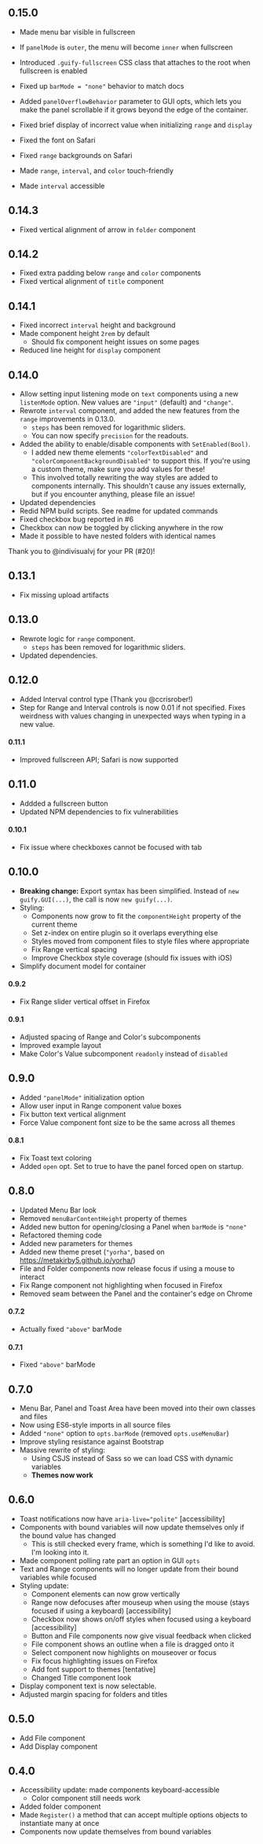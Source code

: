 ## 0.15.0

- Made menu bar visible in fullscreen
- If `panelMode` is `outer`, the menu will become `inner` when fullscreen
- Introduced `.guify-fullscreen` CSS class that attaches to the root when fullscreen is enabled
- Fixed up `barMode = "none"` behavior to match docs
- Added `panelOverflowBehavior` parameter to GUI opts, which lets you make the panel scrollable if it grows beyond the edge of the container.
- Fixed brief display of incorrect value when initializing `range` and `display`

- Fixed the font on Safari
- Fixed `range` backgrounds on Safari
- Made `range`, `interval`, and `color` touch-friendly
- Made `interval` accessible

## 0.14.3

- Fixed vertical alignment of arrow in `folder` component

## 0.14.2

- Fixed extra padding below `range` and `color` components
- Fixed vertical alignment of `title` component

## 0.14.1

- Fixed incorrect `interval` height and background
- Made component height `2rem` by default
    - Should fix component height issues on some pages
- Reduced line height for `display` component

## 0.14.0

- Allow setting input listening mode on `text` components using a new `listenMode` option. New values are `"input"` (default) and `"change"`.
- Rewrote `interval` component, and added the new features from the `range` improvements in 0.13.0.
    - `steps` has been removed for logarithmic sliders.
    - You can now specify `precision` for the readouts.
- Added the ability to enable/disable components with `SetEnabled(Bool)`.
    - I added new theme elements `"colorTextDisabled"` and `"colorComponentBackgroundDisabled"` to support this. If you're using a custom theme, make sure you add values for these!
    - This involved totally rewriting the way styles are added to components internally. This shouldn't cause any issues externally, but if you encounter anything, please file an issue!
- Updated dependencies
- Redid NPM build scripts. See readme for updated commands
- Fixed checkbox bug reported in #6
- Checkbox can now be toggled by clicking anywhere in the row
- Made it possible to have nested folders with identical names

Thank you to @indivisualvj for your PR (#20)!

## 0.13.1

- Fix missing upload artifacts

## 0.13.0

- Rewrote logic for `range` component.
    - `steps` has been removed for logarithmic sliders.
- Updated dependencies.

## 0.12.0

- Added Interval control type (Thank you @ccrisrober!)
- Step for Range and Interval controls is now 0.01 if not specified. Fixes weirdness with values changing in unexpected ways when typing in a new value.

#### 0.11.1

- Improved fullscreen API; Safari is now supported

## 0.11.0

- Addded a fullscreen button
- Updated NPM dependencies to fix vulnerabilities

#### 0.10.1

- Fix issue where checkboxes cannot be focused with tab

## 0.10.0

- **Breaking change:** Export syntax has been simplified. Instead of `new guify.GUI(...)`,
the call is now `new guify(...)`.
- Styling:
    - Components now grow to fit the `componentHeight` property of the current theme
    - Set z-index on entire plugin so it overlaps everything else
    - Styles moved from component files to style files where appropriate
    - Fix Range vertical spacing
    - Improve Checkbox style coverage (should fix issues with iOS)
- Simplify document model for container

#### 0.9.2

- Fix Range slider vertical offset in Firefox

#### 0.9.1

- Adjusted spacing of Range and Color's subcomponents
- Improved example layout
- Make Color's Value subcomponent `readonly` instead of `disabled`

## 0.9.0

- Added `"panelMode"` initialization option
- Allow user input in Range component value boxes
- Fix button text vertical alignment
- Force Value component font size to be the same across all themes

#### 0.8.1

- Fix Toast text coloring
- Added `open` opt. Set to true to have the panel forced open on startup.

## 0.8.0

- Updated Menu Bar look
- Removed `menuBarContentHeight` property of themes
- Added new button for opening/closing a Panel when `barMode` is `"none"`
- Refactored theming code
- Added new parameters for themes
- Added new theme preset (`"yorha"`, based on https://metakirby5.github.io/yorha/)
- File and Folder components now release focus if using a mouse to interact
- Fix Range component not highlighting when focused in Firefox
- Removed seam between the Panel and the container's edge on Chrome


#### 0.7.2

- Actually fixed `"above"` barMode

#### 0.7.1

- Fixed `"above"` barMode

## 0.7.0

- Menu Bar, Panel and Toast Area have been moved into their own classes and files
- Now using ES6-style imports in all source files
- Added `"none"` option to `opts.barMode` (removed `opts.useMenuBar`)
- Improve styling resistance against Bootstrap
- Massive rewrite of styling:
    - Using CSJS instead of Sass so we can load CSS with dynamic variables
    - **Themes now work**

## 0.6.0

- Toast notifications now have `aria-live="polite"` [accessibility]
- Components with bound variables will now update themselves only if the bound value has changed
    - This is still checked every frame, which is something I'd like to avoid. I'm looking into it.
- Made component polling rate part an option in GUI `opts`
- Text and Range components will no longer update from their bound variables while focused
- Styling update:
    - Component elements can now grow vertically
    - Range now defocuses after mouseup when using the mouse (stays focused if using a keyboard) [accessibility]
    - Checkbox now shows on/off styles when focused using a keyboard [accessibility]
    - Button and File components now give visual feedback when clicked
    - File component shows an outline when a file is dragged onto it
    - Select component now highlights on mouseover or focus
    - Fix focus highlighting issues on Firefox
    - Add font support to themes [tentative]
    - Changed Title component look
- Display component text is now selectable.
- Adjusted margin spacing for folders and titles


## 0.5.0

- Add File component
- Add Display component


## 0.4.0

- Accessibility update: made components keyboard-accessible
    - Color component still needs work
- Added folder component
- Made `Register()` a method that can accept multiple options objects to instantiate many at once
- Components now update themselves from bound variables
